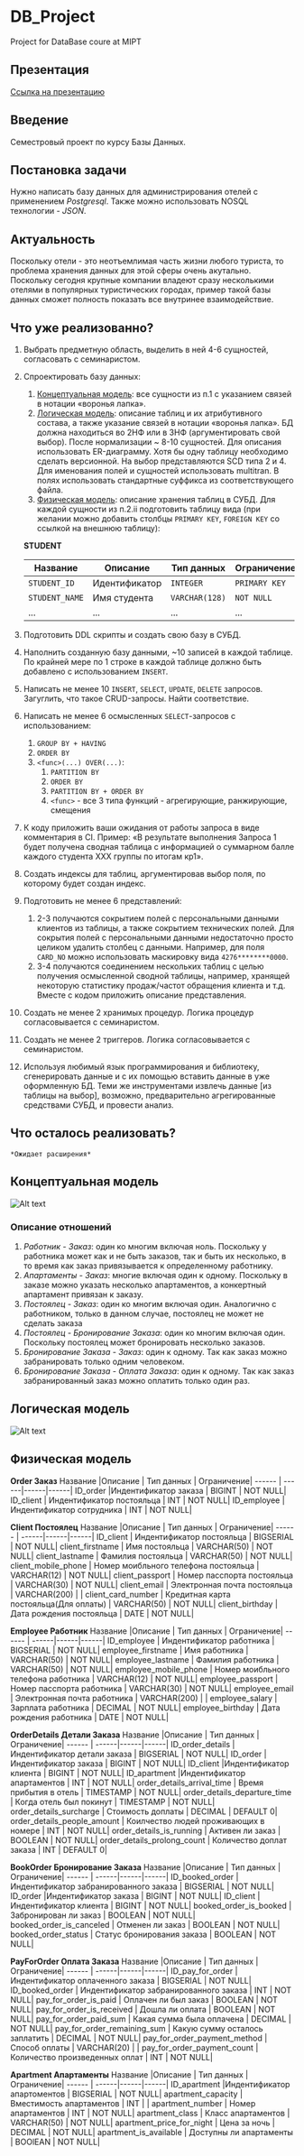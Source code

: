 # DB_Project
Project for DataBase coure at MIPT

## Презентация
[Ссылка на презентацию](https://www.canva.com/design/DAE9oi53d4U/M6QDC1Ljc-5FoEFnOpiimA/view?utm_content=DAE9oi53d4U&utm_campaign=designshare&utm_medium=link2&utm_source=sharebutton)

## Введение
Семестровый проект по курсу Базы Данных.

## Постановка задачи
Нужно написать базу данных для администрирования отелей с применением *Postgresql*. Также можно использовать NOSQL технологии - *JSON*.

## Актуальность
Поскольку отели - это неотъемлимая часть жизни любого туриста, то проблема хранения данных для этой сферы очень акутально. Поскольку сегодня крупные компании владеют сразу несколькими отелями в популярных туристических городах, пример такой базы данных сможет полность показать все внутринее взаимодействие. 

## Что уже реализованно?
1. Выбрать предметную область, выделить в ней 4-6 сущностей, согласовать с семинаристом.
2. Спроектировать базу данных:
   1. <u>Концептуальная модель</u>: все сущности из п.1 с указанием связей в нотации «воронья лапка». 
   2. <u>Логическая модель</u>: описание таблиц и их атрибутивного состава, а также указание связей в нотации «воронья 
   лапка». БД должна находиться во 2НФ или в 3НФ (аргументировать свой выбор). После нормализации ~ 8-10 сущностей. 
   Для описания использовать ER-диаграмму. Хотя бы одну таблицу необходимо сделать версионной. На выбор представляются 
   SCD типа 2 и 4. Для именования полей и сущностей использовать multitran. В полях использовать стандартные суффикса из
   соответствующего файла. 
   3. <u>Физическая модель</u>: описание хранения таблиц в СУБД. Для каждой сущности из п.2.ii подготовить таблицу вида
   (при желании можно добавить столбцы `PRIMARY KEY`, `FOREIGN KEY` со ссылкой на внешнюю таблицу):  
    

   **STUDENT**   

   Название       | Описание      | Тип данных     | Ограничение 
   -------------- | ------------- | -------------- | -----------
   `STUDENT_ID`   | Идентификатор | `INTEGER`      | `PRIMARY KEY`
   `STUDENT_NAME` | Имя студента  | `VARCHAR(128)` | `NOT NULL`
   ...            | ...           | ...            | ...

 3. Подготовить DDL скрипты и создать свою базу в СУБД.
 4. Наполнить созданную базу данными, ~10 записей в каждой таблице. По крайней мере по 1
    строке в каждой таблице должно быть добавлено с использованием `INSERT`.
 5. Написать не менее 10 `INSERT`, `SELECT`, `UPDATE`, `DELETE` запросов. Загуглить, что
    такое CRUD-запросы. Найти соответствие.
 6. Написать не менее 6 осмысленных `SELECT`-запросов с использованием:
    1. `GROUP BY + HAVING`
    2. `ORDER BY`
    3. `<func>(...) OVER(...)`:
       1. `PARTITION BY`
       2. `ORDER BY`
       3. `PARTITION BY + ORDER BY`
       4. `<func>` - все 3 типа функций - агрегирующие, ранжирующие, смещения
 7. К коду приложить ваши ожидания от работы запроса в виде комментария в CI. Пример: «В результате
    выполнения Запроса 1 будет получена сводная таблица с информацией о суммарном балле
    каждого студента XXX группы по итогам кр1».
 8. Создать индексы для таблиц, аргументировав выбор поля, по которому будет создан индекс.
 9. Подготовить не менее 6 представлений:
    1. 2-3 получаются сокрытием полей с персональными данными клиентов из таблицы, а
       также сокрытием технических полей. Для сокрытия полей с персональными данными
       недостаточно просто целиком удалить столбец с данными. Например, для поля
       `CARD_NO` можно использовать маскировку вида `4276********0000`.
    2. 3-4 получаются соединением нескольких таблиц с целью получения осмысленной
       сводной таблицы, например, хранящей некоторую статистику продаж/частот
       обращения клиента и т.д.
       Вместе с кодом приложить описание представления.
 10. Создать не менее 2 хранимых процедур. Логика процедур согласовывается с семинаристом.
 11. Создать не менее 2 триггеров. Логика согласовывается с семинаристом.
 12. Используя любимый язык программирования и библиотеку, сгенерировать данные и с их помощью вставить данные в уже 
     оформленную БД. Теми же инструментами извлечь данные [из таблицы на выбор], возможно, предварительно 
     агрегированные средствами СУБД, и провести анализ.

## Что осталось реализовать?
	*Ожидает расширения*

## Концептуальная модель
![Alt text](diagramms/hotel_concept.jpg?raw=true "Concept")

### Описание отношений
1) *Работник - Заказ*: один ко многим включая ноль. Поскольку у работника может как и не быть заказов, так и быть их несколько, в то время как заказ привязывается к определенному работнику.
2) *Апартаменты - Заказ*: многие включая один к одному. Поскольку в заказе можно указать несколько апартаментов, а конкертный апартамент привязан к заказу.
3) *Постоялец - Заказ*: один ко многим включая один. Аналогично с работником, только в данном случае, постоялец не может не сделать заказа
4) *Постоялец - Бронирование Заказа*: один ко многим включая один. Поскольку постоялец может бронировать несколько заказов.
5) *Бронирование Заказа - Заказ*: один к одному. Так как заказ можно забранировать только одним человеком.
6) *Бронирование Заказа - Оплата Заказа*: один к одному. Так как заказ забранированный заказ можно оплатить только один раз.

## Логическая модель
![Alt text](diagramms/log_diag_hotel.jpg?raw=true "Logic")

## Физическая модель
**Order Заказ**
Название |Описание | Тип данных | Ограничение|
------ | ------|------|------|
ID_order |Индентификатор заказа  |  BIGINT | NOT NULL|
ID_client  | Индентификатор постояльца | INT | NOT NULL|
ID_employee |Индентификатор сотрудника  | INT | NOT NULL|

**Client Постоялец**
Название |Описание | Тип данных | Ограничение|
------ | ------|------|------|
ID_client  | Индентификатор постояльца | BIGSERIAL | NOT NULL|
client_firstname | Имя постояльца  | VARCHAR(50) | NOT NULL|
client_lastname | Фамилия постояльца  | VARCHAR(50) | NOT NULL|
client_mobile_phone | Номер моибльного телефона постояльца | VARCHAR(12) | NOT NULL|
client_passport | Номер пасспорта постояльца | VARCHAR(30) | NOT NULL|
client_email | Электронная почта постояльца | VARCHAR(200) | |
client_card_number | Кредитная карта постояльца(Для оплаты) | VARCHAR(50) | NOT NULL|
client_birthday | Дата рождения постояльца | DATE | NOT NULL|

**Employee Работник**
Название |Описание | Тип данных | Ограничение|
------ | ------|------|------|
ID_employee | Индентификатор работника | BIGSERIAL | NOT NULL|
employee_firstname | Имя работника  | VARCHAR(50) | NOT NULL|
employee_lastname | Фамилия работника  | VARCHAR(50) | NOT NULL|
employee_mobile_phone | Номер моибльного телефона работника | VARCHAR(12) | NOT NULL|
employee_passport | Номер пасспорта работника | VARCHAR(30) | NOT NULL|
employee_email | Электронная почта работника | VARCHAR(200) | |
employee_salary | Зарплата работника | DECIMAL | NOT NULL|
employee_birthday | Дата рождения работника | DATE | NOT NULL|

**OrderDetails Детали Заказа**
Название |Описание | Тип данных | Ограничение|
------ | ------|------|------|
ID_order_details |Индентификатор детали заказа |  BIGSERIAL | NOT NULL|
ID_order |Индентификатор заказа |  BIGINT | NOT NULL|
ID_client |Индентификатор клиента |  BIGINT | NOT NULL|
ID_apartment |Индентификатор апартаментов | INT | NOT NULL|
order_details_arrival_time | Время прибытия в отель | TIMESTAMP | NOT NULL|
order_details_departure_time | Когда отель был покинут | TIMESTAMP | NOT NULL|
order_details_surcharge | Стоимость доплаты | DECIMAL | DEFAULT 0|
order_details_people_amount | Коилчество людей проживающих в номере | INT | NOT NULL|
order_details_is_running | Активен ли заказ | BOOLEAN | NOT NULL|
order_details_prolong_count | Количество доплат заказа | INT | DEFAULT 0|

**BookOrder Бронирование Заказа**
Название |Описание | Тип данных | Ограничение|
------ | ------|------|------|
ID_booked_order |Индентификатор забранированного заказа  |  BIGSERIAL | NOT NULL|
ID_order |Индентификатор заказа  |  BIGINT | NOT NULL|
ID_client |Индентификатор клиента |  BIGINT | NOT NULL|
booked_order_is_booked  | Забронирован ли заказ | BOOLEAN | NOT NULL|
booked_order_is_canceled  | Отменен ли заказ | BOOLEAN | NOT NULL|
booked_order_status  | Статус бронирования заказа | BOOLEAN | NOT NULL|

**PayForOrder Оплата Заказа**
Название |Описание | Тип данных | Ограничение|
------ | ------|------|------|
ID_pay_for_order | Индентификатор оплаченного заказа | BIGSERIAL | NOT NULL|
ID_booked_order | Индентификатор забранированного заказа  |  INT | NOT NULL|
pay_for_order_is_paid | Оплачен ли был заказ  | BOOLEAN | NOT NULL|
pay_for_order_is_received | Дошла ли оплата  | BOOLEAN | NOT NULL|
pay_for_order_paid_sum  | Какая сумма была оплачена | DECIMAL | NOT NULL|
pay_for_order_remaining_sum  | Какую сумму осталось заплатить | DECIMAL | NOT NULL|
pay_for_order_payment_method  | Способ оплаты | VARCHAR(20) | |
pay_for_order_payment_count  |  Количество произведенных оплат | INT | NOT NULL|

**Apartment Апартаменты**
Название |Описание | Тип данных | Ограничение|
------ | ------|------|------|
ID_apartment |Индентификатор апартоментов | BIGSERIAL | NOT NULL|
apartment_capacity | Вместимость апартаментов  | INT | |
apartment_number | Номер апартаментов | INT | NOT NULL|
apartment_class | Класс апартаментов | VARCHAR(50) | NOT NULL|
apartment_price_for_night | Цена за ночь | DECIMAL | NOT NULL|
apartment_is_available  | Доступны ли апартаменты | BOOlEAN | NOT NULL|
